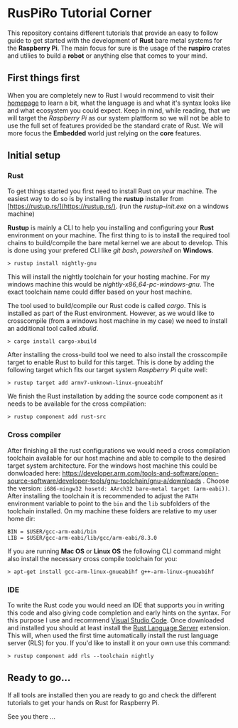 # RusPiRo Tutorial Corner

This repository contains different tutorials that provide an easy to follow guide to get started with the development of **Rust** bare metal systems for the **Raspberry Pi**. The main focus for sure is the usage of the **ruspiro** crates and utilies to build a **robot** or anything else that comes to your mind.

## First things first

When you are completely new to Rust I would recommend to visit their [homepage](https://www.rust-lang.org) to learn a bit, what the language is and what it's syntax looks like and what ecosystem you could expect. Keep in mind, while reading, that we will target the *Raspberry Pi* as our system plattform so we will not be able to use the full set of features provided be the standard crate of Rust. We will more focus the **Embedded** world just relying on the **core** features.

## Initial setup

### Rust
To get things started you first need to install Rust on your machine. The easiest way to do so is by installing the **rustup** installer from [https://rustup.rs/](https://rustup.rs/). (run the *rustup-init.exe* on a windows machine)

**Rustup** is mainly a CLI to help you installing and configuring your **Rust** environment on your machine. The first thing to is to install the required tool chains to build/compile the bare metal kernel we are about to develop. This is done using your prefered CLI like *git bash*, *powershell* on **Windows**.
```
> rustup install nightly-gnu
```
This will install the nightly toolchain for your hosting machine. For my windows machine this would be *nightly-x86_64-pc-windows-gnu*. The exact toolchain name could differ based on your host machine.

The tool used to build/compile our Rust code is called *cargo*. This is installed as part of the Rust environment. However, as we would like to crosscompile (from a windows host machine in my case) we need to install an additional tool called *xbuild*.
```
> cargo install cargo-xbuild
```

After installing the cross-build tool we need to also install the crosscompile target to enable Rust to build for this target. This is done by adding the following target which fits our target system *Raspberry Pi* quite well:
```
> rustup target add armv7-unknown-linux-gnueabihf
```

We finish the Rust installation by adding the source code component as it needs to be available for the cross compilation:
```
> rustup component add rust-src
```

### Cross compiler

After finishing all the rust configurations we would need a cross compilation toolchain available for our host machine and able to compile to the desired target system architecture. For the windows host machine this could be donwloaded here:
https://developer.arm.com/tools-and-software/open-source-software/developer-tools/gnu-toolchain/gnu-a/downloads .
Choose the version: ``i686-mingw32 hosetd: AArch32 bare-metal target (arm-eabi))``.
After installing the toolchain it is recommended to adjust the ``PATH`` environment variable to point to the ``bin`` and the ``lib`` subfolders of the toolchain installed. On my machine these folders are relative to my user home dir:
```
BIN = $USER/gcc-arm-eabi/bin
LIB = $USER/gcc-arm-eabi/lib/gcc/arm-eabi/8.3.0
```

If you are running **Mac OS** or **Linux OS** the following CLI command might also
install the necessary cross compile toolchain for you:
```
> apt-get install gcc-arm-linux-gnueabihf g++-arm-linux-gnueabihf
```

### IDE

To write the Rust code you would need an IDE that supports you in writing this code and also giving code completion and early hints on the syntax. For this purpose I use and recommend [Visual Studio Code](https://code.visualstudio.com/). Once downloaded and installed you should at least install the [Rust Language Server](https://marketplace.visualstudio.com/items?itemName=rust-lang.rust) extension. This will, when used the first time automatically install the rust language server (RLS) for you. If you'd like to install it on your own use this command:
```
> rustup component add rls --toolchain nightly
```

## Ready to go...

If all tools are installed then you are ready to go and check the different tutorials to get your hands on Rust for Raspberry Pi.

See you there ...